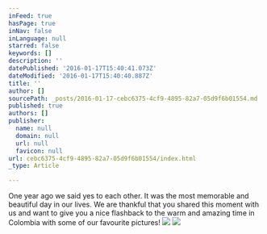 ```yaml
---
inFeed: true
hasPage: true
inNav: false
inLanguage: null
starred: false
keywords: []
description: ''
datePublished: '2016-01-17T15:40:41.073Z'
dateModified: '2016-01-17T15:40:40.887Z'
title: ''
author: []
sourcePath: _posts/2016-01-17-cebc6375-4cf9-4895-82a7-05d9f6b01554.md
published: true
authors: []
publisher:
  name: null
  domain: null
  url: null
  favicon: null
url: cebc6375-4cf9-4895-82a7-05d9f6b01554/index.html
_type: Article

---
```

One year ago we said yes to each other. It was the most memorable and beautiful day in our lives. We are thankful that you shared this moment with us and want to give you a nice flashback to the warm and amazing time in Colombia with some of our favourite pictures!  ![](https://the-grid-user-content.s3-us-west-2.amazonaws.com/f4057b46-c74a-4164-9481-8725959d478f.jpg)
![](https://the-grid-user-content.s3-us-west-2.amazonaws.com/80c18c1f-b8c6-4505-ae26-fbfd3e8c0568.jpg)